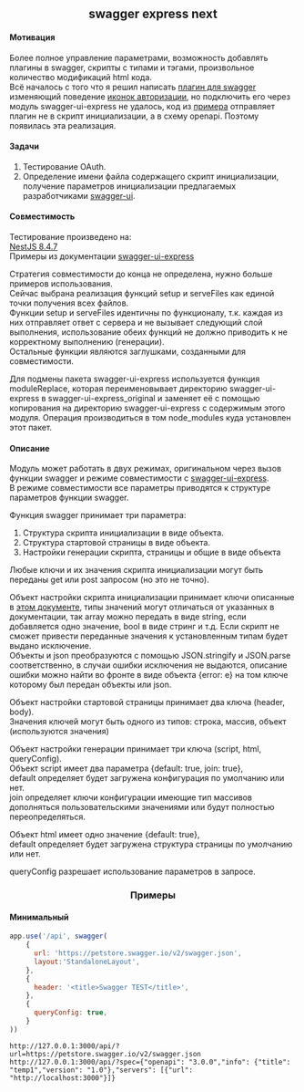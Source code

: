 <div align="center"><h2>swagger express next</h2></div>

#### Мотивация
Более полное управление параметрами, возможность добавлять плагины в swagger, скрипты с типами и тэгами, произвольное количество модификаций html кода. \
Всё началось с того что я решил написать [плагин для swagger](https://github.com/angrocode/swagger-plugin-authorizeIcons) изменяющий поведение [иконок авторизации]((https://github.com/swagger-api/swagger-ui/issues/4402)), 
но подключить его через модуль swagger-ui-express не удалось, код из [примера](https://github.com/scottie1984/swagger-ui-express#custom-swagger-options) 
отправляет плагин не в скрипт инициализации, а в схему openapi. Поэтому появилась эта реализация.

#### Задачи
1. Тестирование OAuth.
2. Определение имени файла содержащего скрипт инициализации, получение параметров инициализации предлагаемых разработчиками [swagger-ui](https://github.com/swagger-api/swagger-ui).

#### Совместимость
Тестирование произведено на: \
[NestJS 8.4.7](https://nestjs.com/) \
Примеры из документации [swagger-ui-express](https://github.com/scottie1984/swagger-ui-express)

Стратегия совместимости до конца не определена, нужно больше примеров использования. \
Сейчас выбрана реализация функций setup и serveFiles как единой точки получения всех файлов. \
Функции setup и serveFiles идентичны по функционалу, т.к. каждая из них отправляет ответ с сервера и не вызывает следующий слой выполнения, использование обеих функций не должно приводить к не корректному выполнению (генерации). \
Остальные функции являются заглушками, созданными для совместимости.

Для подмены пакета swagger-ui-express используется функция moduleReplace,
которая переименовывает директорию swagger-ui-express в swagger-ui-express_original
и заменяет её с помощью копирования на директорию swagger-ui-express с содержимым
этого модуля. Операция производиться в том node_modules куда установлен этот пакет.

#### Описание
Модуль может работать в двух режимах, оригинальном через вызов функции swagger и режиме совместимости с [swagger-ui-express](https://github.com/scottie1984/swagger-ui-express). \
В режиме совместимости все параметры приводятся к структуре параметров функции swagger.

Функция swagger принимает три параметра:
1. Структура скрипта инициализации в виде объекта.
2. Структура стартовой страницы в виде объекта.
3. Настройки генерации скрипта, страницы и общие в виде объекта

Любые ключи и их значения скрипта инициализации могут быть переданы get или post запросом (но это не точно).

Объект настройки скрипта инициализации принимает ключи описанные в [этом документе](https://github.com/swagger-api/swagger-ui/blob/master/docs/usage/configuration.md), 
типы значений могут отличаться от указанных в документации, так array можно передать в виде string, если добавляется одно значение, bool в виде стринг и т.д.
Если скрипт не сможет привести переданные значения к установленным типам будет выдано исключение. \
Объекты и json преобразуются с помощью JSON.stringify и JSON.parse соответственно, 
в случаи ошибки исключения не выдаются, описание ошибки можно найти во фронте в виде объекта {error: e}
на том ключе которому был передан объекты или json.

Объект настройки стартовой страницы принимает два ключа (header, body). \
Значения ключей могут быть одного из типов: строка, массив, объект (используются значения)

Объект настройки генерации принимает три ключа (script, html, queryConfig). \
Объект script имеет два параметра {default: true, join: true}, \
default определяет будет загружена конфигурация по умолчанию или нет. \
join определяет ключи конфигурации имеющие тип массивов дополняться пользовательскими
значениями или будут полностью переопределяться.

Объект html имеет одно значение {default: true}, \
default определяет будет загружена структура страницы по умолчанию или нет.

queryConfig разрешает использование параметров в запросе.

<div align="center"><h3>Примеры</h3></div>

#### Минимальный

```js
app.use('/api', swagger(
    {
      url: 'https://petstore.swagger.io/v2/swagger.json',
      layout:'StandaloneLayout',
    },
    {
      header: '<title>Swagger TEST</title>',
    },
    {
      queryConfig: true,
    }
))
```


```text
http://127.0.0.1:3000/api/?url=https://petstore.swagger.io/v2/swagger.json
http://127.0.0.1:3000/api/?spec={"openapi": "3.0.0","info": {"title": "temp1","version": "1.0"},"servers": [{"url": "http://localhost:3000"}]}
```


